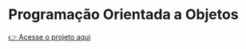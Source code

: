 # Programação Orientada a Objetos

<a href="https://projeto-bolinhas-poo.vercel.app/" target="_blank">👉 Acesse o projeto aqui</a>
 
